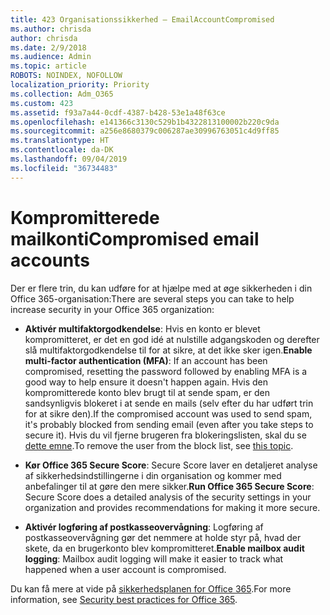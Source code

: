 ```yaml
---
title: 423 Organisationssikkerhed – EmailAccountCompromised
ms.author: chrisda
author: chrisda
ms.date: 2/9/2018
ms.audience: Admin
ms.topic: article
ROBOTS: NOINDEX, NOFOLLOW
localization_priority: Priority
ms.collection: Adm_O365
ms.custom: 423
ms.assetid: f93a7a44-0cdf-4387-b428-53e1a48f63ce
ms.openlocfilehash: e141366c3130c529b1b4322813100002b220c9da
ms.sourcegitcommit: a256e8680379c006287ae30996763051c4d9ff85
ms.translationtype: HT
ms.contentlocale: da-DK
ms.lasthandoff: 09/04/2019
ms.locfileid: "36734483"
---
```

# <a name="compromised-email-accounts"></a><span data-ttu-id="4fd0d-102">Kompromitterede mailkonti</span><span class="sxs-lookup"><span data-stu-id="4fd0d-102">Compromised email accounts</span></span>

<span data-ttu-id="4fd0d-103">Der er flere trin, du kan udføre for at hjælpe med at øge sikkerheden i din Office 365-organisation:</span><span class="sxs-lookup"><span data-stu-id="4fd0d-103">There are several steps you can take to help increase security in your Office 365 organization:</span></span>

- <span data-ttu-id="4fd0d-104">**Aktivér multifaktorgodkendelse**: Hvis en konto er blevet kompromitteret, er det en god idé at nulstille adgangskoden og derefter slå multifaktorgodkendelse til for at sikre, at det ikke sker igen.</span><span class="sxs-lookup"><span data-stu-id="4fd0d-104">**Enable multi-factor authentication (MFA)**: If an account has been compromised, resetting the password followed by enabling MFA is a good way to help ensure it doesn't happen again.</span></span> <span data-ttu-id="4fd0d-105">Hvis den kompromitterede konto blev brugt til at sende spam, er den sandsynligvis blokeret i at sende en mails (selv efter du har udført trin for at sikre den).</span><span class="sxs-lookup"><span data-stu-id="4fd0d-105">If the compromised account was used to send spam, it's probably blocked from sending email (even after you take steps to secure it).</span></span> <span data-ttu-id="4fd0d-106">Hvis du vil fjerne brugeren fra blokeringslisten, skal du se [dette emne](https://technet.microsoft.com/library/ms.exch.eac.actioncenter.aspx).</span><span class="sxs-lookup"><span data-stu-id="4fd0d-106">To remove the user from the block list, see [this topic](https://technet.microsoft.com/library/ms.exch.eac.actioncenter.aspx).</span></span>

- <span data-ttu-id="4fd0d-107">**Kør Office 365 Secure Score**: Secure Score laver en detaljeret analyse af sikkerhedsindstillingerne i din organisation og kommer med anbefalinger til at gøre den mere sikker.</span><span class="sxs-lookup"><span data-stu-id="4fd0d-107">**Run Office 365 Secure Score**: Secure Score does a detailed analysis of the security settings in your organization and provides recommendations for making it more secure.</span></span>

- <span data-ttu-id="4fd0d-108">**Aktivér logføring af postkasseovervågning**: Logføring af postkasseovervågning gør det nemmere at holde styr på, hvad der skete, da en brugerkonto blev kompromitteret.</span><span class="sxs-lookup"><span data-stu-id="4fd0d-108">**Enable mailbox audit logging**: Mailbox audit logging will make it easier to track what happened when a user account is compromised.</span></span>

<span data-ttu-id="4fd0d-109">Du kan få mere at vide på [sikkerhedsplanen for Office 365](https://docs.microsoft.com/office365/securitycompliance/security-roadmap).</span><span class="sxs-lookup"><span data-stu-id="4fd0d-109">For more information, see [Security best practices for Office 365](https://docs.microsoft.com/office365/securitycompliance/security-roadmap).</span></span>
